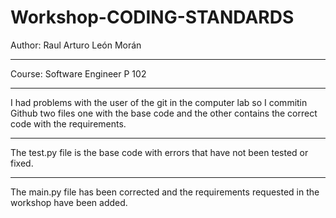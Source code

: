 # Workshop-CODING-STANDARDS

Author: Raul Arturo León Morán

---

Course: Software Engineer P 102 

---

I had problems with the user of the git in the computer lab so I commitin Github two files one with the base code and the other contains the correct code with the requirements.

---

The test.py file is the base code with errors that have not been tested or fixed.

---
The main.py file has been corrected and the requirements requested in the workshop have been added.
